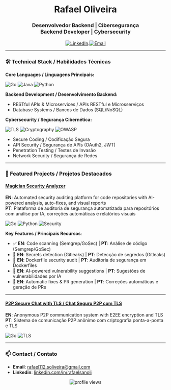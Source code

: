 <h1 align="center">Rafael Oliveira</h1>
<h3 align="center">Desenvolvedor Backend | Cibersegurança<br>Backend Developer | Cybersecurity </h3>

<p align="center">
  <a href="https://www.linkedin.com/in/rafaelsanoli" target="blank">
    <img align="center" src="https://img.shields.io/badge/LinkedIn-0077B5?style=for-the-badge&logo=linkedin&logoColor=white" alt="LinkedIn"/>
  </a>
  <a href="mailto:rafael112.soliveira@gmail.com">
    <img align="center" src="https://img.shields.io/badge/Gmail-D14836?style=for-the-badge&logo=gmail&logoColor=white" alt="Email"/>
  </a>
</p>

---

### 🛠️ Technical Stack / Habilidades Técnicas

**Core Languages / Linguagens Principais:**
<p>
  <img src="https://img.shields.io/badge/Go-00ADD8?style=for-the-badge&logo=go&logoColor=white" alt="Go"/>
  <img src="https://img.shields.io/badge/Java-ED8B00?style=for-the-badge&logo=openjdk&logoColor=white" alt="Java"/>
  <img src="https://img.shields.io/badge/Python-3776AB?style=for-the-badge&logo=python&logoColor=white" alt="Python"/>
</p>

**Backend Development / Desenvolvimento Backend:**
- RESTful APIs & Microservices / APIs RESTful e Microsserviços
- Database Systems / Bancos de Dados (SQL/NoSQL)

**Cybersecurity / Segurança Cibernética:**
<p>
  <img src="https://img.shields.io/badge/TLS-3DDC84?style=for-the-badge&logo=letsencrypt&logoColor=white" alt="TLS"/>
  <img src="https://img.shields.io/badge/Cryptography-000000?style=for-the-badge&logo=keybase&logoColor=white" alt="Cryptography"/>
  <img src="https://img.shields.io/badge/OWASP-000000?style=for-the-badge&logo=owasp&logoColor=white" alt="OWASP"/>
</p>

- Secure Coding / Codificação Segura
- API Security / Segurança de APIs (OAuth2, JWT)
- Penetration Testing / Testes de Invasão
- Network Security / Segurança de Redes

---

### 🔭 Featured Projects / Projetos Destacados

#### [Magician Security Analyzer](https://github.com/rafaelsanoli/magician-security-analyzer)
**EN**: Automated security auditing platform for code repositories with AI-powered analysis, auto-fixes, and visual reports  
**PT**: Plataforma de auditoria de segurança automatizada para repositórios com análise por IA, correções automáticas e relatórios visuais  

<p>
  <img src="https://img.shields.io/badge/Go-00ADD8?style=flat&logo=go" alt="Go"/>
  <img src="https://img.shields.io/badge/Python-3776AB?style=flat&logo=python" alt="Python"/>
  <img src="https://img.shields.io/badge/Security-3DDC84?style=flat&logo=owasp" alt="Security"/>
</p>

**Key Features / Principais Recursos**:
- ✅ **EN**: Code scanning (Semgrep/GoSec) | **PT**: Análise de código (Semgrep/GoSec)
- 🔐 **EN**: Secrets detection (Gitleaks) | **PT**: Detecção de segredos (Gitleaks)
- 🐳 **EN**: Dockerfile security audit | **PT**: Auditoria de segurança em Dockerfiles
- 🤖 **EN**: AI-powered vulnerability suggestions | **PT**: Sugestões de vulnerabilidades por IA
- 🔧 **EN**: Automatic fixes & PR generation | **PT**: Correções automáticas e geração de PRs

---

#### [P2P Secure Chat with TLS / Chat Seguro P2P com TLS](https://github.com/yourrepo)
**EN**: Anonymous P2P communication system with E2EE encryption and TLS  
**PT**: Sistema de comunicação P2P anônimo com criptografia ponta-a-ponta e TLS  

<p>
  <img src="https://img.shields.io/badge/Go-00ADD8?style=flat&logo=go" alt="Go"/>
  <img src="https://img.shields.io/badge/TLS-3DDC84?style=flat&logo=letsencrypt" alt="TLS"/>
</p>

---

### 📫 Contact / Contato

- **Email**: [rafael112.soliveira@gmail.com](mailto:rafael112.soliveira@gmail.com)
- **Linkedin**: [linkedin.com/in/rafaelsanoli](https://linkedin.com/in/rafaelsanoli)

<p align="center">
  <img src="https://komarev.com/ghpvc/?username=rafaelsanoli&label=Profile%20views&color=0e75b6&style=flat" alt="profile views"/>
</p>
